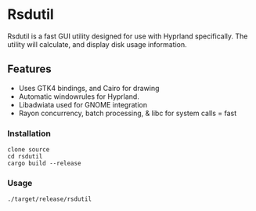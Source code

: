 # Rsdutil

Rsdutil is a fast GUI utility designed for use with Hyprland specifically. The utility will calculate, and display disk usage information.

## Features

* Uses GTK4 bindings, and Cairo for drawing
* Automatic windowrules for Hyprland.
* Libadwiata used for GNOME integration
* Rayon concurrency, batch processing, & libc for system calls = fast

### Installation

```
clone source
cd rsdutil
cargo build --release
```
### Usage

```
./target/release/rsdutil
```
